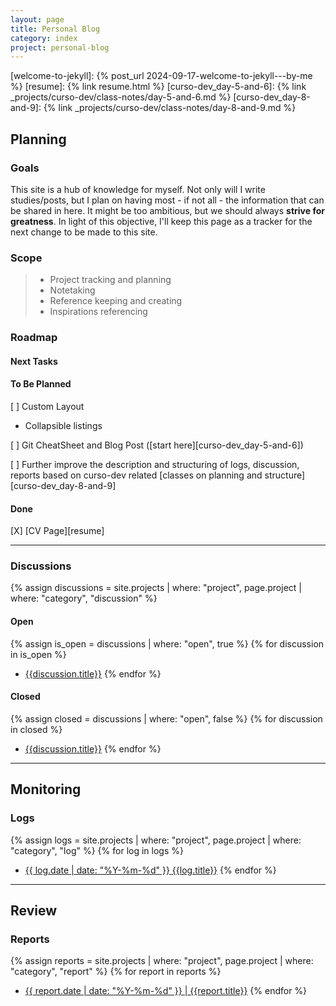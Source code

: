 ```yaml
---
layout: page
title: Personal Blog
category: index
project: personal-blog
---
```

[welcome-to-jekyll]: {% post_url 2024-09-17-welcome-to-jekyll---by-me %}
[resume]: {% link resume.html %}
[curso-dev_day-5-and-6]: {% link _projects/curso-dev/class-notes/day-5-and-6.md %}
[curso-dev_day-8-and-9]: {% link _projects/curso-dev/class-notes/day-8-and-9.md %}

## Planning 

### Goals

This site is a hub of knowledge for myself. Not only will I write studies/posts, but I plan on having most - if not all - the information that can be shared in here. It might be too ambitious, but we should always **strive for greatness**. In light of this objective, I'll keep this page as a tracker for the next change to be made to this site.

### Scope

> * Project tracking and planning
> * Notetaking
> * Reference keeping and creating
> * Inspirations referencing

### Roadmap

#### Next Tasks


#### To Be Planned

[ ] Custom Layout
* Collapsible listings

[ ] Git CheatSheet and Blog Post ([start here][curso-dev_day-5-and-6])

[ ] Further improve the description and structuring of logs, discussion, reports based on curso-dev related [classes on planning and structure][curso-dev_day-8-and-9]

#### Done

[X] [CV Page][resume]

---

### Discussions

{% assign discussions = site.projects | where: "project", page.project | where: "category", "discussion" %}

#### Open

{% assign is_open = discussions | where: "open", true %}
{% for discussion in is_open %}
* [{{discussion.title}}]({{discussion.url}})
{% endfor %}

#### Closed

{% assign closed = discussions | where: "open", false %}
{% for discussion in closed %}
* [{{discussion.title}}]({{discussion.url}})
{% endfor %}

---

## Monitoring

### Logs

{% assign logs = site.projects | where: "project", page.project | where: "category", "log" %}
{% for log in logs %}
* [{{ log.date | date: "%Y-%m-%d" }} {{log.title}}]({{log.url}})
{% endfor %}

---

## Review

### Reports

{% assign reports = site.projects | where: "project", page.project | where: "category", "report" %}
{% for report in reports %}
* [{{ report.date | date: "%Y-%m-%d" }} \| {{report.title}}]({{report.url}})
{% endfor %}
